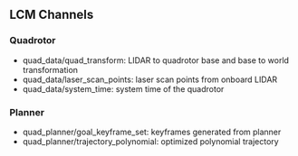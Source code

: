 ## LCM Channels

### Quadrotor

* quad_data/quad_transform: LIDAR to quadrotor base and base to world transformation
* quad_data/laser_scan_points: laser scan points from onboard LIDAR
* quad_data/system_time: system time of the quadrotor

### Planner

* quad_planner/goal_keyframe_set: keyframes generated from planner
* quad_planner/trajectory_polynomial: optimized polynomial trajectory
